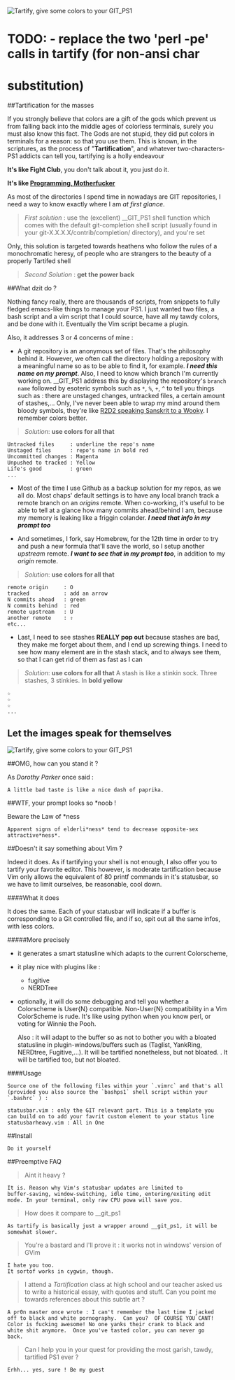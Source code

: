 
![Tartify, give some colors to your GIT_PS1](/Users/plhoste/Tmp/tartify.png "Tartify : Optional title")

# TODO: - replace the two 'perl -pe' calls in tartify (for non-ansi char
# substitution)

##Tartification for the masses

If you strongly believe that colors are a gift of the gods which prevent
us from falling back into the middle ages of colorless terminals, surely
you must also know this fact. The Gods are not stupid, they did put
colors in terminals for a reason: so that you use them.  This is known,
in the scriptures, as the process of "**Tartification**", and whatever
two-characters-PS1 addicts can tell you, tartifying is a holly endeavour

**It's like Fight Club**, you don't talk about it, you just do it.

**It's like [Programming, Motherfucker](http://oppugn.us/posts/1300784321.html)**

As most of the directories I spend time in nowadays are GIT
repositories, I need a way
to know exactly where I am *at first glance*.

>*First solution* : use the (excellent) \_\_GIT\_PS1 shell function which
>comes with the default git-completion shell script (usually found in
>your git-X.X.X.X/contrib/completion/ directory), and you're set

Only, this solution is targeted towards heathens who follow the rules of
a monochromatic heresy, of people who are strangers to the beauty of a
properly Tartifed shell

>*Second Solution* : **get the power back**



##What dzit do ?

Nothing fancy really, there are thousands of scripts, from snippets to
fully fledged emacs-like things to manage your PS1. I just wanted two
files, a bash script and a vim script that I could source, have all my
tawdy colors, and be done with it. Eventually the Vim script became a
plugin.

Also, it addresses 3 or 4 concerns of mine :

* A git repository is an anonymous set of files. That's the
  philosophy behind it. However, we often call the directory holding a
  repository with a meaningful name so as to be able to find it, for
  example. ***I need this name on my prompt***. Also, I need to know
  which branch I'm currently working on.  \_\_GIT\_PS1 address this by
  displaying the repository's `branch name` followed by esoteric symbols
  such as `*`, `%`, `+`, `^` to tell you things such as : there are
  unstaged changes, untracked files, a certain amount of stashes,...
  Only, I've never been able to wrap my mind around them bloody symbols,
  they're like [R2D2 speaking Sanskrit to a Wooky](http://www.r2d2translator.com/).
  I remember colors better.


>_Solution_: **use colors for all that**

    Untracked files     : underline the repo's name  
    Unstaged files      : repo's name in bold red  
    Uncommitted changes : Magenta  
    Unpushed to tracked : Yellow
    Life's good         : green  
    ...  

* Most of the time I use Github as a backup solution for my repos, as we
  all do. Most chaps' default settings is to have any local branch track a remote
  branch on an *origins* remote. When co-working, it's useful to
  be able to tell at a glance how many commits ahead/behind I am,
  because my memory is leaking like a friggin colander. ***I need that info in
  my prompt too***

* And sometimes, I fork, say Homebrew, for the 12th time in order to try
  and push a new formula that'll save the world, so I setup another
  *upstream* remote. ***I want to see that in my prompt too***, in
  addition to my *origin* remote.

>_Solution_: **use colors for all that**

    remote origin     : O  
    tracked           : add an arrow  
    N commits ahead   : green  
    N commits behind  : red  
    remote upstream   : U  
    another remote    : ⇧  
    etc...  

* Last, I need to see stashes **REALLY pop out** because stashes are
  bad, they make me forget about them, and I end up screwing things. I
  need to see how many element are in the stash stack, and to always see
  them, so that I can get rid of them as fast as I can

>_Solution_: **use colors for all that** A stash is like a stinkin
>sock. Three stashes, 3 stinkies. In **bold yellow**

    ☆  
    ☆  
    ☆  
    ...  

## Let the images speak for themselves

![Tartify, give some colors to your GIT\_PS1](https://github.com/peterhost/tartify/blob/master/img/tartify-shell.png?raw=true "Tartify : Optional title")

##OMG, how can you stand it ?

As *Dorothy Parker* once said :

    A little bad taste is like a nice dash of paprika.

##WTF, your prompt looks so *noob !

Beware the Law of \*ness

    Apparent signs of elderli*ness* tend to decrease opposite-sex
    attractive*ness*.

##Doesn't it say something about Vim ?

Indeed it does. As if tartifying your shell is not enough, I also offer
you to tartify your favorite editor. This however, is moderate
tartification because Vim only allows the equivalent of 80 printf
commands in it's statusbar, so we have to limit ourselves, be
reasonable, cool down.

####What it does

It does the same. Each of your statusbar will indicate if a buffer
is corresponding to a Git controlled file, and if so, spit out all
the same infos, with less colors.

#####More precisely

* it generates a smart statusline which adapts to the current
  Colorscheme,

* it play nice with plugins like :
   * fugitive
   * NERDTree

* optionally, it will do some debugging and tell you whether a
  Colorscheme is User{N} compatible. Non-User{N} compatibility in a Vim
  ColorScheme is rude. It's like using python when you know perl, or
  voting for Winnie the Pooh.

    Also : it will adapt to the buffer so as not to bother you with a
    bloated statusline in plugin-windows/buffers such as (Taglist,
    YankRing, NERDtree, Fugitive,...). It will be tartified nonetheless,
    but not bloated.  . It will be tartified too, but not bloated.

####Usage

    Source one of the following files within your `.vimrc` and that's all
    (provided you also source the `bashps1` shell script within your
    `.bashrc` ) :

    statusbar.vim : only the GIT relevant part. This is a template you
    can build on to add your favrit custom element to your status line
    statusbarheavy.vim : All in One

##Install

    Do it yourself


##Preemptive FAQ

>Aint it heavy ?

    It is. Reason why Vim's statusbar updates are limited to
    buffer-saving, window-switching, idle time, entering/exiting edit
    mode. In your terminal, only raw CPU powa will save you.

>How does it compare to __git_ps1

    As tartify is basically just a wrapper around __git_ps1, it will be
    somewhat slower.

>You're a bastard and I'll prove it : it works not in windows' version of
>GVim

    I hate you too.
    It sortof works in cygwin, though.

>I attend a *Tartification* class at high school and our teacher asked
>us to write a historical essay, with quotes and stuff. Can you point me
>towards references about this subtle art ?

    A pr0n master once wrote : I can't remember the last time I jacked
    off to black and white pornography.  Can you?  OF COURSE YOU CANT!
    Color is fucking awesome! No one yanks their crank to black and
    white shit anymore.  Once you've tasted color, you can never go
    back.

>Can I help you in your quest for providing the most garish, tawdy,
>tartified PS1 ever ?

    Erhh... yes, sure ! Be my guest

